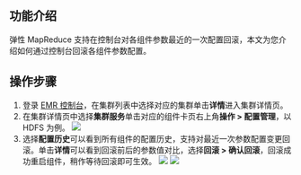 ## 功能介绍
 弹性 MapReduce 支持在控制台对各组件参数最近的一次配置回滚，本文为您介绍如何通过控制台回滚各组件参数配置。

## 操作步骤
1. 登录 [EMR 控制台](https://console.cloud.tencent.com/emr)，在集群列表中选择对应的集群单击**详情**进入集群详情页。
2. 在集群详情页中选择**集群服务**单击对应的组件卡页右上角**操作 > 配置管理**，以 HDFS 为例。
![](https://main.qcloudimg.com/raw/daacf173d16b3eb7807db82829294e92.png)
3. 选择**配置历史**可以看到所有组件的配置历史，支持对最近一次参数配置变更回滚。单击**详情**可以看到回滚前后的参数值对比，选择**回滚 > 确认回滚**，回滚成功重启组件，稍作等待回滚即可生效。
![](https://main.qcloudimg.com/raw/1c81f92e68c237129ec3378f405f6e54.png)
![](https://main.qcloudimg.com/raw/e37b2d994c49857837760531770981ba.png)
